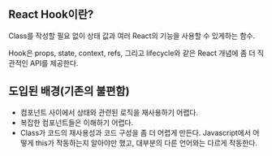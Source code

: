 ## React Hook이란?
Class를 작성할 필요 없이 상태 값과 여러 React의 기능을 사용할 수 있게하는 함수.

Hook은 props, state, context, refs, 그리고 lifecycle와 같은 React 개념에 좀 더 직관적인 API를 제공한다. 

## 도입된 배경(기존의 불편함)
- 컴포넌트 사이에서 상태와 관련된 로직을 재사용하기 어렵다.
- 복잡한 컴포넌트들은 이해하기 어렵다.
- Class가 코드의 재사용성과 코드 구성을 좀 더 어렵게 만든다. Javascript에서 어떻게 this가 작동하는지 알아야만 했고, 대부분의 다른 언어와는 다르게 작동한다. 
